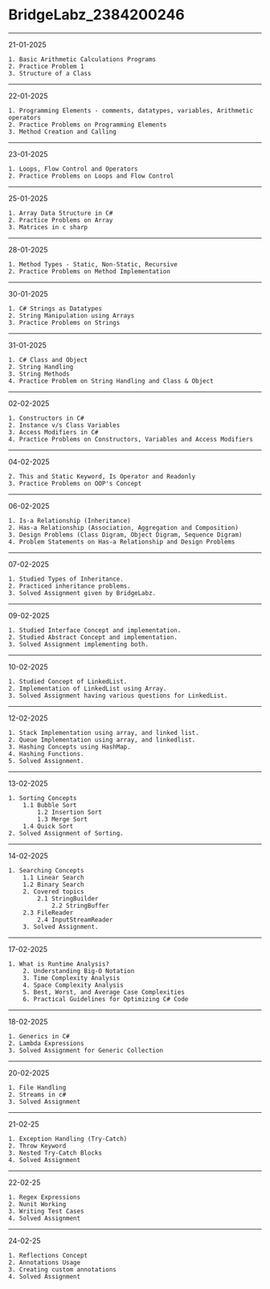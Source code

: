 # BridgeLabz_2384200246
---------------------------------------------------------------------------------------------------------------------
21-01-2025

	1. Basic Arithmetic Calculations Programs
	2. Practice Problem 1
	3. Structure of a Class
---------------------------------------------------------------------------------------------------------------------
22-01-2025

	1. Programming Elements - comments, datatypes, variables, Arithmetic operators 
	2. Practice Problems on Programming Elements
	3. Method Creation and Calling
---------------------------------------------------------------------------------------------------------------------
23-01-2025

	1. Loops, Flow Control and Operators
	2. Practice Problems on Loops and Flow Control
---------------------------------------------------------------------------------------------------------------------
25-01-2025

	1. Array Data Structure in C#
	2. Practice Problems on Array
	3. Matrices in c sharp
---------------------------------------------------------------------------------------------------------------------
28-01-2025

	1. Method Types - Static, Non-Static, Recursive
	2. Practice Problems on Method Implementation 
---------------------------------------------------------------------------------------------------------------------
30-01-2025

	1. C# Strings as Datatypes
	2. String Manipulation using Arrays
	3. Practice Problems on Strings
---------------------------------------------------------------------------------------------------------------------
31-01-2025

	1. C# Class and Object
	2. String Handling
	3. String Methods
	4. Practice Problem on String Handling and Class & Object
---------------------------------------------------------------------------------------------------------------------
02-02-2025

	1. Constructors in C#
	2. Instance v/s Class Variables
	3. Access Modifiers in C#
	4. Practice Problems on Constructors, Variables and Access Modifiers
---------------------------------------------------------------------------------------------------------------------
04-02-2025

	2. This and Static Keyword, Is Operator and Readonly
	3. Practice Problems on OOP's Concept
---------------------------------------------------------------------------------------------------------------------
06-02-2025

  	1. Is-a Relationship (Inheritance)
	2. Has-a Relationship (Association, Aggregation and Composition)
	3. Design Problems (Class Digram, Object Digram, Sequence Digram)
	4. Problem Statements on Has-a Relationship and Design Problems
--------------------------------------------------------------------------------------------------------------------
 07-02-2025

	1. Studied Types of Inheritance.
 	2. Practiced inheritance problems.
  	3. Solved Assignment given by BridgeLabz.
--------------------------------------------------------------------------------------------------------------------
 09-02-2025

 	1. Studied Interface Concept and implementation.
  	2. Studied Abstract Concept and implementation.
   	3. Solved Assignment implementing both.
---------------------------------------------------------------------------------------------------------------------
 10-02-2025

 	1. Studied Concept of LinkedList.
  	2. Implementation of LinkedList using Array.
   	3. Solved Assignment having various questions for LinkedList.
---------------------------------------------------------------------------------------------------------------------
12-02-2025

	1. Stack Implementation using array, and linked list.
 	2. Queue Implementation using array, and linkedlist.
  	3. Hashing Concepts using HashMap.
   	4. Hashing Functions.
   	5. Solved Assignment.
---------------------------------------------------------------------------------------------------------------------
13-02-2025

  	1. Sorting Concepts
   		1.1 Bubble Sort
     		1.2 Insertion Sort
       		1.3 Merge Sort
	 	1.4 Quick Sort
   	2. Solved Assignment of Sorting.
----------------------------------------------------------------------------------------------------------------------
14-02-2025

	1. Searching Concepts
 		1.1 Linear Search
   		1.2 Binary Search
        2. Covered topics
      		2.1 StringBuilder
                2.2 StringBuffer
  		2.3 FileReader
    		2.4 InputStreamReader
     	3. Solved Assignment.

-------------------------------------------------------------------------------------------------------------------------
17-02-2025

	1. What is Runtime Analysis?
        2. Understanding Big-O Notation
        3. Time Complexity Analysis
        4. Space Complexity Analysis
        5. Best, Worst, and Average Case Complexities
        6. Practical Guidelines for Optimizing C# Code

--------------------------------------------------------------------------------------------------------------------------
18-02-2025

	1. Generics in C#
	2. Lambda Expressions
	3. Solved Assignment for Generic Collection

-------------------------------------------------------------------------------------------------------------------------
 20-02-2025

 	1. File Handling
  	2. Streams in c#
   	3. Solved Assignment

--------------------------------------------------------------------------------------------------------------------------
21-02-25

	1. Exception Handling (Try-Catch)
	2. Throw Keyword
	3. Nested Try-Catch Blocks
	4. Solved Assignment

--------------------------------------------------------------------------------------------------------------------------
22-02-25

	1. Regex Expressions
	2. Nunit Working 
	3. Writing Test Cases
	4. Solved Assignment

---------------------------------------------------------------------------------------------------------------------------
24-02-25

	1. Reflections Concept
	2. Annotations Usage
	3. Creating custom annotations
	4. Solved Assignment
